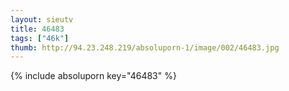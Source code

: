 ```yaml
--- 
layout: sieutv
title: 46483
tags: ["46k"]
thumb: http://94.23.248.219/absoluporn-1/image/002/46483.jpg
---
```

{% include absoluporn key="46483" %} 
